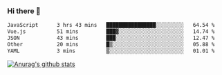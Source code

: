 ### Hi there 👋



<!--
**webB1an/webB1an** is a ✨ _special_ ✨ repository because its `README.md` (this file) appears on your GitHub profile.

Here are some ideas to get you started:

- 🔭 I’m currently working on ...
- 🌱 I’m currently learning ...
- 👯 I’m looking to collaborate on ...
- 🤔 I’m looking for help with ...
- 💬 Ask me about ...
- 📫 How to reach me: ...
- 😄 Pronouns: ...
- ⚡ Fun fact: ...
-->

<!--START_SECTION:waka-->

```txt
JavaScript      3 hrs 43 mins   ████████████████░░░░░░░░░   64.54 %
Vue.js          51 mins         ███▓░░░░░░░░░░░░░░░░░░░░░   14.74 %
JSON            43 mins         ███░░░░░░░░░░░░░░░░░░░░░░   12.47 %
Other           20 mins         █▒░░░░░░░░░░░░░░░░░░░░░░░   05.88 %
YAML            3 mins          ▒░░░░░░░░░░░░░░░░░░░░░░░░   01.01 %
```

<!--END_SECTION:waka-->


[![Anurag's github stats](https://github-readme-stats.vercel.app/api?username=webB1an&show_icons=true&theme=radical)](https://github.com/anuraghazra/github-readme-stats)

